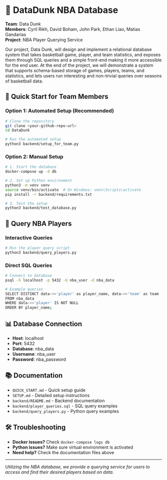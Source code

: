 # 🏀 DataDunk NBA Database

**Team**: Data Dunk  
**Members**: Cyril Rikh, David Boham, John Park, Ethan Liao, Matias Gandarias  
**Project**: NBA Player Querying Service

Our project, Data Dunk, will design and implement a relational database system that takes basketball game, player, and team statistics, and exposes them through SQL queries and a simple front-end making it more accessible for the end user. At the end of the project, we will demonstrate a system that supports schema-based storage of games, players, teams, and statistics, and lets users run interesting and non-trivial queries over seasons of basketball data.

## 🚀 Quick Start for Team Members

### Option 1: Automated Setup (Recommended)

```bash
# Clone the repository
git clone <your-github-repo-url>
cd DataDunk

# Run the automated setup
python3 backend/setup_for_team.py
```

### Option 2: Manual Setup

```bash
# 1. Start the database
docker-compose up -d db

# 2. Set up Python environment
python3 -m venv venv
source venv/bin/activate  # On Windows: venv\Scripts\activate
pip install -r backend/requirements.txt

# 3. Test the setup
python3 backend/test_database.py
```

## 🎯 Query NBA Players

### Interactive Queries

```bash
# Run the player query script
python3 backend/query_players.py
```

### Direct SQL Queries

```bash
# Connect to database
psql -h localhost -p 5432 -U nba_user -d nba_data

# Example queries
SELECT DISTINCT data->>'player' as player_name, data->>'team' as team
FROM nba_data
WHERE data->>'player' IS NOT NULL
ORDER BY player_name;
```

## 📊 Database Connection

- **Host**: localhost
- **Port**: 5432
- **Database**: nba_data
- **Username**: nba_user
- **Password**: nba_password

## 📚 Documentation

- `QUICK_START.md` - Quick setup guide
- `SETUP.md` - Detailed setup instructions
- `backend/README.md` - Backend documentation
- `backend/player_queries.sql` - SQL query examples
- `backend/query_players.py` - Python query examples

## 🛠️ Troubleshooting

- **Docker issues?** Check `docker-compose logs db`
- **Python issues?** Make sure virtual environment is activated
- **Need help?** Check the documentation files above

---

_Utilizing the NBA database, we provide a querying service for users to access and find their desired players based on data._
